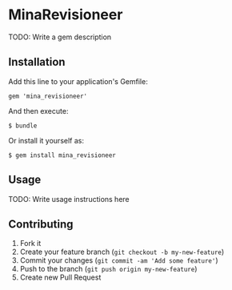 # MinaRevisioneer

TODO: Write a gem description

## Installation

Add this line to your application's Gemfile:

    gem 'mina_revisioneer'

And then execute:

    $ bundle

Or install it yourself as:

    $ gem install mina_revisioneer

## Usage

TODO: Write usage instructions here

## Contributing

1. Fork it
2. Create your feature branch (`git checkout -b my-new-feature`)
3. Commit your changes (`git commit -am 'Add some feature'`)
4. Push to the branch (`git push origin my-new-feature`)
5. Create new Pull Request
